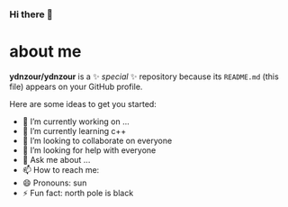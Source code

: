 ### Hi there 👋
# about me


**ydnzour/ydnzour** is a ✨ _special_ ✨ repository because its `README.md` (this file) appears on your GitHub profile.

Here are some ideas to get you started:

- 🔭 I’m currently working on ...
- 🌱 I’m currently learning c++
- 👯 I’m looking to collaborate on everyone
- 🤔 I’m looking for help with everyone
- 💬 Ask me about ...
- 📫 How to reach me: 
- 😄 Pronouns: sun
- ⚡ Fun fact: north pole is black

